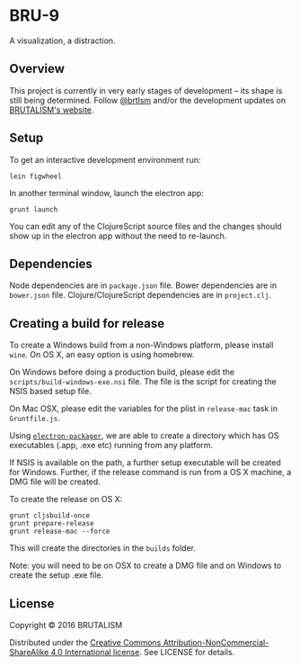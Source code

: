 # BRU-9

A visualization, a distraction.

## Overview

This project is currently in very early stages of development – its shape is
still being determined. Follow [@brtlsm](https://twitter.com/brtlsm) and/or the
development updates on [BRUTALISM's website](http://brutalism.rs).

## Setup

To get an interactive development environment run:

    lein figwheel

In another terminal window, launch the electron app:

    grunt launch

You can edit any of the ClojureScript source files and the changes should show
up in the electron app without the need to re-launch.

## Dependencies

Node dependencies are in `package.json` file. Bower dependencies are in
`bower.json` file. Clojure/ClojureScript dependencies are in `project.clj`.

## Creating a build for release

To create a Windows build from a non-Windows platform, please install `wine`. On
OS X, an easy option is using homebrew.

On Windows before doing a production build, please edit the
`scripts/build-windows-exe.nsi` file. The file is the script for creating the
NSIS based setup file.

On Mac OSX, please edit the variables for the plist in `release-mac` task in
`Gruntfile.js`.

Using [`electron-packager`](https://github.com/maxogden/electron-packager), we
are able to create a directory which has OS executables (.app, .exe etc) running
from any platform.

If NSIS is available on the path, a further setup executable will be created for
Windows. Further, if the release command is run from a OS X machine, a DMG file
will be created.

To create the release on OS X:

    grunt cljsbuild-once
    grunt prepare-release
    grunt release-mac --force

This will create the directories in the `builds` folder.

Note: you will need to be on OSX to create a DMG file and on Windows to create
the setup .exe file.

## License

Copyright © 2016 BRUTALISM

Distributed under the [Creative Commons Attribution-NonCommercial-ShareAlike 4.0
International license](http://creativecommons.org/licenses/by-nc-sa/4.0/).
See LICENSE for details.
